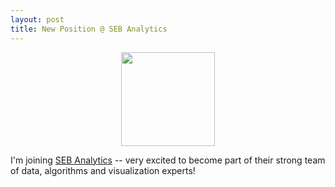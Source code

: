 ```yaml
---
layout: post
title: New Position @ SEB Analytics
---
```


<p align="center">
    <img width="150" src="https://upload.wikimedia.org/wikipedia/commons/thumb/d/db/SEB_logo.svg/1920px-SEB_logo.svg.png">
</p>

I'm joining [SEB Analytics](https://seb.se/) -- very excited to become part of their
strong team of data, algorithms and visualization experts!

